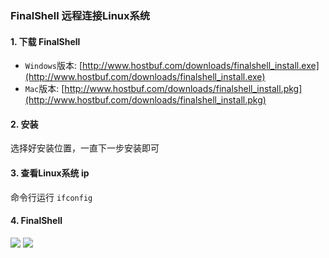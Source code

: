 ### FinalShell 远程连接Linux系统
 
#### 1. 下载 FinalShell
* `Windows`版本: [http://www.hostbuf.com/downloads/finalshell_install.exe](http://www.hostbuf.com/downloads/finalshell_install.exe)
* `Mac`版本: [http://www.hostbuf.com/downloads/finalshell_install.pkg](http://www.hostbuf.com/downloads/finalshell_install.pkg)


#### 2. 安装
选择好安装位置，一直下一步安装即可


#### 3. 查看Linux系统 ip
命令行运行 `ifconfig`


#### 4. FinalShell
![](https://fgq233.github.io/imgs/linux/finalshell1.png)
![](https://fgq233.github.io/imgs/linux/finalshell2.png)